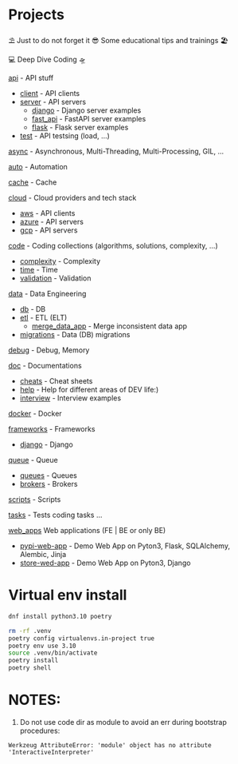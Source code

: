 # Projects

⛱️ Just to do not forget it 😎 Some educational tips and trainings 🏖️

💻 Deep Dive Coding 🛸

[api](/api) - API stuff
   - [client](/api/client) - API clients
   - [server](/api/server) - API servers
        - [django](/api/server/django) - Django server examples
        - [fast_api](/api/server/fast_api) - FastAPI server examples
        - [flask](/api/server/flask) - Flask server examples
   - [test](/api/test) - API testsing (load, ...)

[async](/async) - Asynchronous, Multi-Threading, Multi-Processing, GIL, ...

[auto](/auto) - Automation

[cache](/cache) - Cache

[cloud](/cloud) - Cloud providers and tech stack
   - [aws](/cloud/aws) - API clients
   - [azure](/cloud/azure) - API servers
   - [gcp](/cloud/gcp) - API servers

[code](/code) - Coding collections (algorithms, solutions, complexity, ...)
   - [complexity](/code/complexity) - Complexity
   - [time](/code/time) - Time
   - [validation](/code/validation) - Validation

[data](/data) - Data Engineering
   - [db](/data/db) - DB
   - [etl](/data/etl) - ETL (ELT)
     - [merge_data_app](/data/etl/001_merge_data) - Merge inconsistent data app
   - [migrations](/data/migrations) - Data (DB) migrations

[debug](/debug) - Debug, Memory

[doc](/doc) - Documentations
   - [cheats](/doc/cheats) - Cheat sheets
   - [help](/doc/help) - Help for different areas of DEV life:)
   - [interview](/doc/interview) - Interview examples 

[docker](/docker) - Docker

[frameworks](/frameworks) - Frameworks
   - [django](/frameworks/django)  - Django

[queue](/queue) - Queue
   - [queues](/queue/queues) - Queues
   - [brokers](/queue/brokers) - Brokers
    

[scripts](/scripts) - Scripts

[tasks](/tasks) - Tests coding tasks ...

[web_apps](/web_apps) Web applications (FE | BE or only BE) 
   - [pypi-web-app](/web_apps/001_pypi) - Demo Web App on Pyton3, Flask, SQLAlchemy, Alembic, Jinja
   - [store-wed-app](/web_apps/002_store) - Demo Web App on Pyton3, Django





# Virtual env install
```sh
dnf install python3.10 poetry

rm -rf .venv
poetry config virtualenvs.in-project true
poetry env use 3.10
source .venv/bin/activate
poetry install
poetry shell
```

# NOTES:
1) Do not use code dir as module to avoid an err during bootstrap procedures:
```
Werkzeug AttributeError: 'module' object has no attribute 'InteractiveInterpreter'
```
